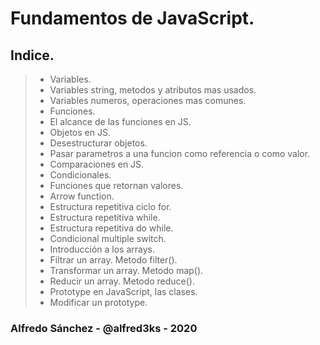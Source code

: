 # Fundamentos de JavaScript.

## Indice.

> - Variables.
> - Variables string, metodos y atributos mas usados.
> - Variables numeros, operaciones mas comunes.
> - Funciones.
> - El alcance de las funciones en JS.
> - Objetos en JS.
> - Desestructurar objetos.
> - Pasar parametros a una funcion como referencia o como valor.
> - Comparaciones en JS.
> - Condicionales.
> - Funciones que retornan valores.
> - Arrow function.
> - Estructura repetitiva ciclo for.
> - Estructura repetitiva while.
> - Estructura repetitiva do while.
> - Condicional multiple switch.
> - Introducción a los arrays.
> - Filtrar un array. Metodo filter().
> - Transformar un array. Metodo map().
> - Reducir un array. Metodo reduce().
> - Prototype en JavaScript, las clases.
> - Modificar un prototype.

### Alfredo Sánchez - @alfred3ks - 2020